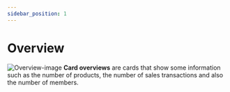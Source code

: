```yaml
---
sidebar_position: 1
---
```


# Overview

![Overview-image](https://res.cloudinary.com/dzfw66khj/image/upload/v1714727583/assets-pos/bnubbnoluegqzttcnk0n.png)
**Card overviews** are cards that show some information such as the number of products, the number of sales transactions and also the number of members.
